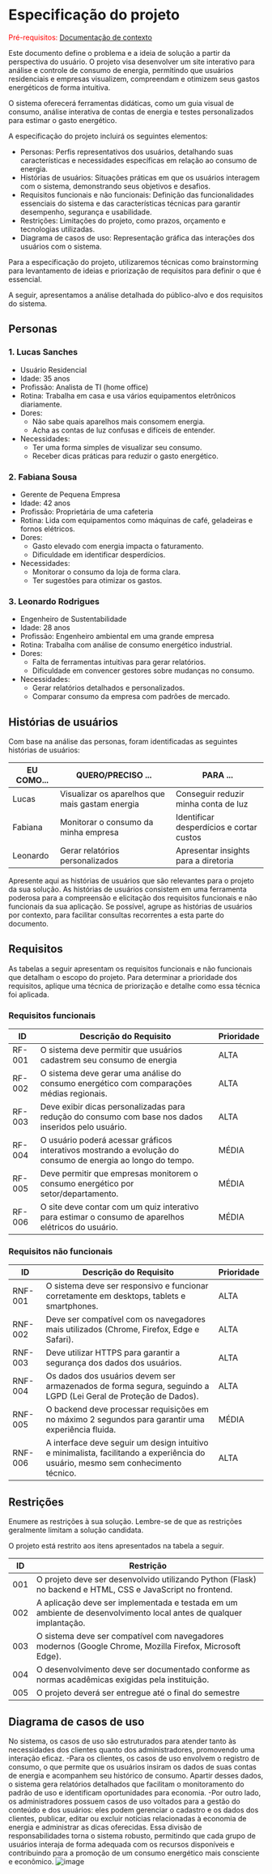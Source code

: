 # Especificação do projeto

<span style="color:red">Pré-requisitos: <a href="01-Contexto.md"> Documentação de contexto</a></span>

 Este documento define o problema e a ideia de solução a partir da perspectiva do usuário. O projeto visa desenvolver um site interativo para análise e controle de consumo de energia, permitindo que usuários residenciais e empresas visualizem, compreendam e otimizem seus gastos energéticos de forma intuitiva.

 O sistema oferecerá ferramentas didáticas, como um guia visual de consumo, análise interativa de contas de energia e testes personalizados para estimar o gasto energético.

A especificação do projeto incluirá os seguintes elementos:

- Personas: Perfis representativos dos usuários, detalhando suas características e necessidades específicas em relação ao consumo de energia.
- Histórias de usuários: Situações práticas em que os usuários interagem com o sistema, demonstrando seus objetivos e desafios.
- Requisitos funcionais e não funcionais: Definição das funcionalidades essenciais do sistema e das características técnicas para garantir desempenho, segurança e usabilidade.
- Restrições: Limitações do projeto, como prazos, orçamento e tecnologias utilizadas.
- Diagrama de casos de uso: Representação gráfica das interações dos usuários com o sistema.

Para a especificação do projeto, utilizaremos técnicas como brainstorming para levantamento de ideias e priorização de requisitos para definir o que é essencial.

A seguir, apresentamos a análise detalhada do público-alvo e dos requisitos do sistema.
## Personas

### 1. Lucas Sanches
- Usuário Residencial
- Idade: 35 anos
- Profissão: Analista de TI (home office)
- Rotina: Trabalha em casa e usa vários equipamentos eletrônicos diariamente.
- Dores:
  - Não sabe quais aparelhos mais consomem energia.
  - Acha as contas de luz confusas e difíceis de entender.
- Necessidades:
  - Ter uma forma simples de visualizar seu consumo.
  - Receber dicas práticas para reduzir o gasto energético.
### 2. Fabiana Sousa 
- Gerente de Pequena Empresa
- Idade: 42 anos
- Profissão: Proprietária de uma cafeteria
- Rotina: Lida com equipamentos como máquinas de café, geladeiras e fornos elétricos.
- Dores:
  - Gasto elevado com energia impacta o faturamento.
  - Dificuldade em identificar desperdícios.
- Necessidades:
  - Monitorar o consumo da loja de forma clara.
  - Ter sugestões para otimizar os gastos.
### 3. Leonardo Rodrigues
- Engenheiro de Sustentabilidade
- Idade: 28 anos
- Profissão: Engenheiro ambiental em uma grande empresa
- Rotina: Trabalha com análise de consumo energético industrial.
- Dores:
  - Falta de ferramentas intuitivas para gerar relatórios.
  - Dificuldade em convencer gestores sobre mudanças no consumo.
- Necessidades:
  - Gerar relatórios detalhados e personalizados.
  - Comparar consumo da empresa com padrões de mercado.

## Histórias de usuários

Com base na análise das personas, foram identificadas as seguintes histórias de usuários:

|EU COMO...          | QUERO/PRECISO ...                               |PARA ...                                  |
|--------------------|-------------------------------------------------|------------------------------------------|
|Lucas               | Visualizar os aparelhos que mais gastam energia | Conseguir reduzir minha conta de luz     |
|Fabiana             | Monitorar o consumo da minha empresa            | Identificar desperdícios e cortar custos |
|Leonardo            | Gerar relatórios personalizados                 | Apresentar insights para a diretoria     |


Apresente aqui as histórias de usuários que são relevantes para o projeto da sua solução. As histórias de usuários consistem em uma ferramenta poderosa para a compreensão e elicitação dos requisitos funcionais e não funcionais da sua aplicação. Se possível, agrupe as histórias de usuários por contexto, para facilitar consultas recorrentes a esta parte do documento.

## Requisitos

As tabelas a seguir apresentam os requisitos funcionais e não funcionais que detalham o escopo do projeto. Para determinar a prioridade dos requisitos, aplique uma técnica de priorização e detalhe como essa técnica foi aplicada.

### Requisitos funcionais

|ID    | Descrição do Requisito  | Prioridade |
|------|-----------------------------------------|----|
|RF-001| O sistema deve permitir que usuários cadastrem seu consumo de energia | ALTA | 
|RF-002| O sistema deve gerar uma análise do consumo energético com comparações médias regionais.   | ALTA |
|RF-003| Deve exibir dicas personalizadas para redução do consumo com base nos dados inseridos pelo usuário. | ALTA | 
|RF-004| O usuário poderá acessar gráficos interativos mostrando a evolução do consumo de energia ao longo do tempo.| MÉDIA |
|RF-005| Deve permitir que empresas monitorem o consumo energético por setor/departamento.	 | MÉDIA | 
|RF-006| O site deve contar com um quiz interativo para estimar o consumo de aparelhos elétricos do usuário. | MÉDIA |

### Requisitos não funcionais

|ID     | Descrição do Requisito  |Prioridade |
|-------|-------------------------|----|
|RNF-001| O sistema deve ser responsivo e funcionar corretamente em desktops, tablets e smartphones. | ALTA | 
|RNF-002| Deve ser compatível com os navegadores mais utilizados (Chrome, Firefox, Edge e Safari). |  ALTA | 
|RNF-003| Deve utilizar HTTPS para garantir a segurança dos dados dos usuários. | ALTA | 
|RNF-004| Os dados dos usuários devem ser armazenados de forma segura, seguindo a LGPD (Lei Geral de Proteção de Dados). |  ALTA | 
|RNF-005| O backend deve processar requisições em no máximo 2 segundos para garantir uma experiência fluida. | MÉDIA | 
|RNF-006| A interface deve seguir um design intuitivo e minimalista, facilitando a experiência do usuário, mesmo sem conhecimento técnico. |  ALTA | 

## Restrições

Enumere as restrições à sua solução. Lembre-se de que as restrições geralmente limitam a solução candidata.

O projeto está restrito aos itens apresentados na tabela a seguir.

|ID| Restrição                                             |
|--|-------------------------------------------------------|
|001| O projeto deve ser desenvolvido utilizando Python (Flask) no backend e HTML, CSS e JavaScript no frontend. |
|002| A aplicação deve ser implementada e testada em um ambiente de desenvolvimento local antes de qualquer implantação.       |
|003| O sistema deve ser compatível com navegadores modernos (Google Chrome, Mozilla Firefox, Microsoft Edge). |
|004| O desenvolvimento deve ser documentado conforme as normas acadêmicas exigidas pela instituição.       |
|005| O projeto deverá ser entregue até o final do semestre |


## Diagrama de casos de uso

No sistema, os casos de uso são estruturados para atender tanto às necessidades dos clientes quanto dos administradores, promovendo uma interação eficaz. 
-Para os clientes, os casos de uso envolvem o registro de consumo, o que permite que os usuários insiram os dados de suas contas de energia e acompanhem seu histórico de consumo. 
Apartir desses dados, o sistema gera relatórios detalhados que facilitam o monitoramento do padrão de uso e identificam oportunidades para economia.
-Por outro lado, os administradores possuem casos de uso voltados para a gestão do conteúdo e dos usuários: eles podem gerenciar o cadastro e os dados dos clientes, publicar, editar ou excluir notícias relacionadas à economia de energia e administrar as dicas oferecidas.
Essa divisão de responsabilidades torna o sistema robusto, permitindo que cada grupo de usuários interaja de forma adequada com os recursos disponíveis e contribuindo para a promoção de um consumo energético mais consciente e econômico.
![image](https://github.com/user-attachments/assets/ab9e4b05-a9c4-4c77-80e5-101af05a96c6)


